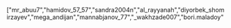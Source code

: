  ["mr_abuu7","hamidov_57_57","sandra2004n","al_rayyanah","diyorbek_shomirzayev","mega_andijan","mannabjanov_77","_wakhzade007","bori.maladoy"
